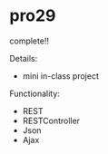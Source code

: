 # pro29
complete!!

Details:
- mini in-class project

Functionality:
- REST
- RESTController
- Json
- Ajax
